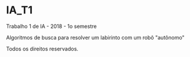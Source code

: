 # IA_T1

Trabalho 1 de IA - 2018 - 1o semestre

Algoritmos de busca para resolver um labirinto com um robô "autônomo"


Todos os direitos reservados.
